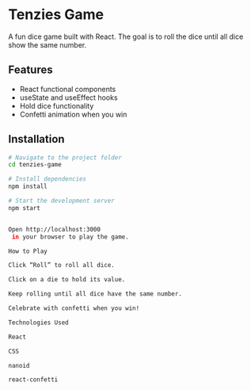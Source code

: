 # Tenzies Game

A fun dice game built with React. The goal is to roll the dice until all dice show the same number.

## Features
- React functional components
- useState and useEffect hooks
- Hold dice functionality
- Confetti animation when you win

## Installation

```bash
# Navigate to the project folder
cd tenzies-game

# Install dependencies
npm install

# Start the development server
npm start


Open http://localhost:3000
 in your browser to play the game.

How to Play

Click “Roll” to roll all dice.

Click on a die to hold its value.

Keep rolling until all dice have the same number.

Celebrate with confetti when you win!

Technologies Used

React

CSS

nanoid

react-confetti